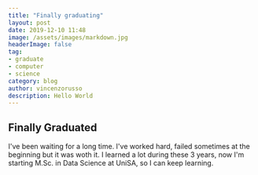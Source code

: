 ```yaml
---
title: "Finally graduating"
layout: post
date: 2019-12-10 11:48
image: /assets/images/markdown.jpg
headerImage: false
tag:
- graduate
- computer 
- science
category: blog
author: vincenzorusso
description: Hello World
---
```


## Finally Graduated

I've been waiting for a long time. I've worked hard, failed sometimes at the beginning but it was woth it.
I learned a lot during these 3 years, now I'm starting M.Sc. in Data Science at UniSA, so I can keep learning.